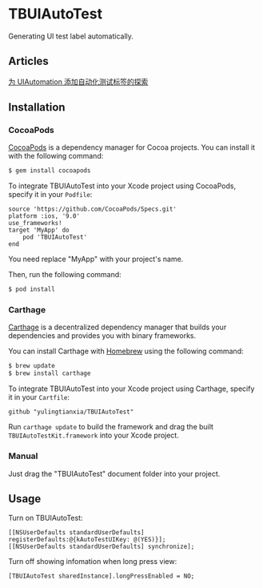 # TBUIAutoTest

Generating UI test label automatically.

## Articles

[为 UIAutomation 添加自动化测试标签的探索](http://yulingtianxia.com/blog/2016/03/28/Add-UITest-Label-for-UIAutomation/)

## Installation
### CocoaPods

[CocoaPods](http://cocoapods.org) is a dependency manager for Cocoa projects. You can install it with the following command:

```bash
$ gem install cocoapods
```

To integrate TBUIAutoTest into your Xcode project using CocoaPods, specify it in your `Podfile`:


```
source 'https://github.com/CocoaPods/Specs.git'
platform :ios, '9.0'
use_frameworks!
target 'MyApp' do
	pod 'TBUIAutoTest'
end
```

You need replace "MyApp" with your project's name.

Then, run the following command:

```bash
$ pod install
```

### Carthage

[Carthage](https://github.com/Carthage/Carthage) is a decentralized dependency manager that builds your dependencies and provides you with binary frameworks.

You can install Carthage with [Homebrew](http://brew.sh/) using the following command:

```bash
$ brew update
$ brew install carthage
```

To integrate TBUIAutoTest into your Xcode project using Carthage, specify it in your `Cartfile`:

```ogdl
github "yulingtianxia/TBUIAutoTest"
```

Run `carthage update` to build the framework and drag the built `TBUIAutoTestKit.framework` into your Xcode project.

### Manual

Just drag the "TBUIAutoTest" document folder into your project.

## Usage

Turn on TBUIAutoTest:

```
[[NSUserDefaults standardUserDefaults] registerDefaults:@{kAutoTestUIKey: @(YES)}];
[[NSUserDefaults standardUserDefaults] synchronize];
```

Turn off showing infomation when long press view:

```
[TBUIAutoTest sharedInstance].longPressEnabled = NO;
```